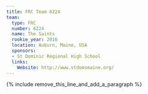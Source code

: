 ```yaml
---
title: FRC Team 6224
team:
  type: FRC
  number: 6224
  name: The Saints
  rookie_year: 2016
  location: Auburn, Maine, USA
  sponsors:
  - St Dominic Regional High School
  links:
    Website: http://www.stdomsmaine.org/
---
```


{% include remove_this_line_and_add_a_paragraph %}
